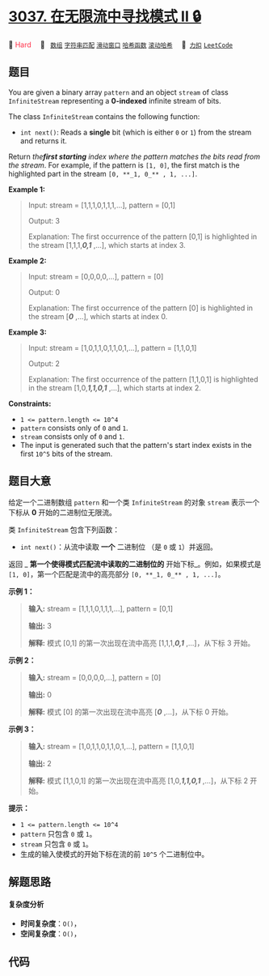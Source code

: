 # [3037. 在无限流中寻找模式 II 🔒](https://2xiao.github.io/leetcode-js/problem/3037.html)

🔴 <font color=#ff334b>Hard</font>&emsp; 🔖&ensp; [`数组`](/tag/array.md) [`字符串匹配`](/tag/string-matching.md) [`滑动窗口`](/tag/sliding-window.md) [`哈希函数`](/tag/hash-function.md) [`滚动哈希`](/tag/rolling-hash.md)&emsp; 🔗&ensp;[`力扣`](https://leetcode.cn/problems/find-pattern-in-infinite-stream-ii) [`LeetCode`](https://leetcode.com/problems/find-pattern-in-infinite-stream-ii)

## 题目

You are given a binary array `pattern` and an object `stream` of class
`InfiniteStream` representing a **0-indexed** infinite stream of bits.

The class `InfiniteStream` contains the following function:

  * `int next()`: Reads a **single** bit (which is either `0` or `1`) from the stream and returns it.

Return _the**first starting** index where the pattern matches the bits read
from the stream_. For example, if the pattern is `[1, 0]`, the first match is
the highlighted part in the stream `[0, **_1, 0_** , 1, ...]`.



**Example 1:**

> Input: stream = [1,1,1,0,1,1,1,...], pattern = [0,1]
> 
> Output: 3
> 
> Explanation: The first occurrence of the pattern [0,1] is highlighted in the stream [1,1,1,**_0,1_** ,...], which starts at index 3.

**Example 2:**

> Input: stream = [0,0,0,0,...], pattern = [0]
> 
> Output: 0
> 
> Explanation: The first occurrence of the pattern [0] is highlighted in the stream [**_0_** ,...], which starts at index 0.

**Example 3:**

> Input: stream = [1,0,1,1,0,1,1,0,1,...], pattern = [1,1,0,1]
> 
> Output: 2
> 
> Explanation: The first occurrence of the pattern [1,1,0,1] is highlighted in the stream [1,0,**_1,1,0,1_** ,...], which starts at index 2.

**Constraints:**

  * `1 <= pattern.length <= 10^4`
  * `pattern` consists only of `0` and `1`.
  * `stream` consists only of `0` and `1`.
  * The input is generated such that the pattern's start index exists in the first `10^5` bits of the stream.


## 题目大意

给定一个二进制数组 `pattern` 和一个类 `InfiniteStream` 的对象 `stream` 表示一个下标从 **0**
开始的二进制位无限流。

类 `InfiniteStream` 包含下列函数：

  * `int next()`：从流中读取 **一个**  二进制位 （是 `0` 或 `1`）并返回。

返回 _ **第一个使得模式匹配流中读取的二进制位的** 开始下标_。例如，如果模式是 `[1, 0]`，第一个匹配是流中的高亮部分 `[0, **_1,
0_** , 1, ...]`。



**示例 1：**

> 
> 
> 
> 
> 
> **输入:** stream = [1,1,1,0,1,1,1,...], pattern = [0,1]
> 
> **输出:** 3
> 
> **解释:** 模式 [0,1] 的第一次出现在流中高亮 [1,1,1,**_0,1_** ,...]，从下标 3 开始。
> 
> 

**示例 2：**

> 
> 
> 
> 
> 
> **输入:** stream = [0,0,0,0,...], pattern = [0]
> 
> **输出:** 0
> 
> **解释:** 模式 [0] 的第一次出现在流中高亮 [**_0_** ,...]，从下标 0 开始。
> 
> 

**示例 3：**

> 
> 
> 
> 
> 
> **输入:** stream = [1,0,1,1,0,1,1,0,1,...], pattern = [1,1,0,1]
> 
> **输出:** 2
> 
> **解释:** 模式 [1,1,0,1] 的第一次出现在流中高亮 [1,0,**_1,1,0,1_** ,...]，从下标 2 开始。
> 
> 



**提示：**

  * `1 <= pattern.length <= 10^4`
  * `pattern` 只包含 `0` 或 `1`。
  * `stream` 只包含 `0` 或 `1`。
  * 生成的输入使模式的开始下标在流的前 `10^5` 个二进制位中。




## 解题思路

#### 复杂度分析

- **时间复杂度**：`O()`，
- **空间复杂度**：`O()`，

## 代码

```javascript

```